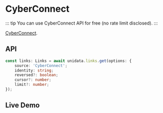 # CyberConnect

<Logos type="Links" :names="['CyberConnect']" />

::: tip
You can use CyberConnect API for free (no rate limit disclosed).
:::

[CyberConnect](https://cyberconnect.me).

## API

```ts
const links: Links = await unidata.links.get(options: {
    source: 'CyberConnect';
    identity: string;
    reversed?: boolean;
    cursor?: number;
    limit?: number;
});
```

## Live Demo

<Links :source="'CyberConnect'" :defaultIdentity="'0x148d59faf10b52063071eddf4aaf63a395f2d41c'" />
